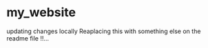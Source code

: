 # my_website


updating changes locally
Reaplacing this with something else on the readme file !!...
